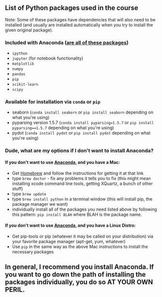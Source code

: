 ## List of Python packages used in the course

Note: Some of these packages have dependencies that will also need to be installed (and usually are installed automatically when you try to install the given original package).

### Included with Anaconda ([are all of these packages](http://docs.continuum.io/anaconda/pkg-docs.html))
* `ipython`
* `jupyter` (for notebook functionality)
* `matplotlib`
* `numpy`
* `pandas`
* `pip`
* `scikit-learn`
* `scipy`

### Available for installation via `conda` or `pip`
* seaborn (`conda install seaborn` or `pip install seaborn` depending on what you're using)
* pyparsing version 1.5.7 (`conda install pyparsing=1.5.7` or `pip install pyparsing==1.5.7` depending on what you're using)
* pydot (`conda install pydot` or `pip install pydot` depending on what you're using)

### Dude, what are my options if I don't want to install Anaconda?

#### If you don't want to use [Anaconda](http://docs.continuum.io/anaconda/), and you have a Mac:
* Get [Homebrew](http://brew.sh/) and follow the instructions for getting it at that link
* type `brew doctor` - fix any problems it tells you to fix (this might mean installing xcode command line tools, getting XQuartz, a bunch of other stuff)
* type `brew update`
* type `brew install python` in a terminal window (this will install pip, the package manager we want)
* individually install all of the packages you need listed above by following this pattern: `pip install BLAH` where BLAH is the package name.

#### If you don't want to use [Anaconda](http://docs.continuum.io/anaconda/), and you have a Linux Distro:
* Get pip-tools or pip (whatever it may be called on your distribution) via your favorite package manager (apt-get, yum, whatever)
* Use `pip` in the same way as the above Mac instructions to install the necessary packages

## In general, I recommend you install Anaconda. If you want to go down the path of installing the packages individually, you do so AT YOUR OWN PERIL.